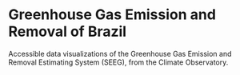 # Greenhouse Gas Emission and Removal of Brazil
Accessible data visualizations of the Greenhouse Gas Emission and Removal Estimating System (SEEG), from the Climate Observatory.
